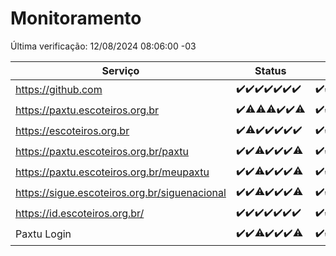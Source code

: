 # Monitoramento

Última verificação: 12/08/2024 08:06:00 -03

|Serviço|Status|Últimas 24h|
|---|---|---|
|https://github.com|<span title="2024-08-05: OK=24">✔️</span><span title="2024-08-06: OK=24">✔️</span><span title="2024-08-07: OK=24">✔️</span><span title="2024-08-08: OK=24">✔️</span><span title="2024-08-09: OK=24">✔️</span><span title="2024-08-10: OK=24">✔️</span><span title="2024-08-11: OK=11">✔️</span>|<span title="11/08/2024 09:12:00 -03 : 200">✔️</span><span title="11/08/2024 10:08:00 -03 : 200">✔️</span><span title="11/08/2024 11:06:00 -03 : 200">✔️</span><span title="11/08/2024 12:06:00 -03 : 200">✔️</span><span title="11/08/2024 13:07:00 -03 : 200">✔️</span><span title="11/08/2024 14:04:00 -03 : 200">✔️</span><span title="11/08/2024 15:10:00 -03 : 200">✔️</span><span title="11/08/2024 16:06:00 -03 : 200">✔️</span><span title="11/08/2024 17:07:00 -03 : 200">✔️</span><span title="11/08/2024 18:07:00 -03 : 200">✔️</span><span title="11/08/2024 19:07:00 -03 : 200">✔️</span><span title="11/08/2024 20:06:00 -03 : 200">✔️</span><span title="11/08/2024 21:37:00 -03 : 200">✔️</span><span title="11/08/2024 23:01:00 -03 : 200">✔️</span><span title="12/08/2024 00:08:00 -03 : 200">✔️</span><span title="12/08/2024 01:09:00 -03 : 200">✔️</span><span title="12/08/2024 02:08:00 -03 : 200">✔️</span><span title="12/08/2024 03:11:00 -03 : 200">✔️</span><span title="12/08/2024 04:08:00 -03 : 200">✔️</span><span title="12/08/2024 05:10:00 -03 : 200">✔️</span><span title="12/08/2024 06:08:00 -03 : 200">✔️</span><span title="12/08/2024 07:08:00 -03 : 200">✔️</span><span title="12/08/2024 08:06:00 -03 : 200">✔️</span>|
|https://paxtu.escoteiros.org.br|<span title="2024-08-05: OK=24">✔️</span><span title="2024-08-06: OK=23, Falhas=1">⚠️</span><span title="2024-08-07: OK=23, Falhas=1">⚠️</span><span title="2024-08-08: OK=23, Falhas=1">⚠️</span><span title="2024-08-09: OK=24">✔️</span><span title="2024-08-10: OK=24">✔️</span><span title="2024-08-11: OK=10, Falhas=1">⚠️</span>|<span title="11/08/2024 09:12:00 -03 : 200">✔️</span><span title="11/08/2024 10:08:00 -03 : 200">✔️</span><span title="11/08/2024 11:06:00 -03 : 200">✔️</span><span title="11/08/2024 12:06:00 -03 : 200">✔️</span><span title="11/08/2024 13:07:00 -03 : 200">✔️</span><span title="11/08/2024 14:04:00 -03 : 200">✔️</span><span title="11/08/2024 15:10:00 -03 : 200">✔️</span><span title="11/08/2024 16:06:00 -03 : 200">✔️</span><span title="11/08/2024 17:07:00 -03 : 200">✔️</span><span title="11/08/2024 18:07:00 -03 : 200">✔️</span><span title="11/08/2024 19:07:00 -03 : 200">✔️</span><span title="11/08/2024 20:06:00 -03 : 200">✔️</span><span title="11/08/2024 21:37:00 -03 : 200">✔️</span><span title="11/08/2024 23:01:00 -03 : 200">✔️</span><span title="12/08/2024 00:08:00 -03 : 200">✔️</span><span title="12/08/2024 01:09:00 -03 : 200">✔️</span><span title="12/08/2024 02:08:00 -03 : 200">✔️</span><span title="12/08/2024 03:11:00 -03 : 200">✔️</span><span title="12/08/2024 04:08:00 -03 : 200">✔️</span><span title="12/08/2024 05:10:00 -03 : 200">✔️</span><span title="12/08/2024 06:08:00 -03 : 200">✔️</span><span title="12/08/2024 07:08:00 -03 : 200">✔️</span><span title="12/08/2024 08:06:00 -03 : 200">✔️</span>|
|https://escoteiros.org.br|<span title="2024-08-05: OK=24">✔️</span><span title="2024-08-06: OK=23, Falhas=1">⚠️</span><span title="2024-08-07: OK=24">✔️</span><span title="2024-08-08: OK=24">✔️</span><span title="2024-08-09: OK=24">✔️</span><span title="2024-08-10: OK=24">✔️</span><span title="2024-08-11: OK=11">✔️</span>|<span title="11/08/2024 09:12:00 -03 : 200">✔️</span><span title="11/08/2024 10:08:00 -03 : 200">✔️</span><span title="11/08/2024 11:06:00 -03 : 200">✔️</span><span title="11/08/2024 12:06:00 -03 : 200">✔️</span><span title="11/08/2024 13:07:00 -03 : 200">✔️</span><span title="11/08/2024 14:04:00 -03 : 200">✔️</span><span title="11/08/2024 15:10:00 -03 : 200">✔️</span><span title="11/08/2024 16:06:00 -03 : 200">✔️</span><span title="11/08/2024 17:07:00 -03 : 200">✔️</span><span title="11/08/2024 18:07:00 -03 : 200">✔️</span><span title="11/08/2024 19:07:00 -03 : 200">✔️</span><span title="11/08/2024 20:06:00 -03 : 200">✔️</span><span title="11/08/2024 21:37:00 -03 : 200">✔️</span><span title="11/08/2024 23:01:00 -03 : 200">✔️</span><span title="12/08/2024 00:08:00 -03 : 200">✔️</span><span title="12/08/2024 01:09:00 -03 : 200">✔️</span><span title="12/08/2024 02:08:00 -03 : 200">✔️</span><span title="12/08/2024 03:11:00 -03 : 200">✔️</span><span title="12/08/2024 04:08:00 -03 : 200">✔️</span><span title="12/08/2024 05:10:00 -03 : 200">✔️</span><span title="12/08/2024 06:08:00 -03 : 200">✔️</span><span title="12/08/2024 07:08:00 -03 : 200">✔️</span><span title="12/08/2024 08:06:00 -03 : 200">✔️</span>|
|https://paxtu.escoteiros.org.br/paxtu|<span title="2024-08-05: OK=24">✔️</span><span title="2024-08-06: OK=24">✔️</span><span title="2024-08-07: OK=23, Falhas=1">⚠️</span><span title="2024-08-08: OK=24">✔️</span><span title="2024-08-09: OK=24">✔️</span><span title="2024-08-10: OK=24">✔️</span><span title="2024-08-11: OK=10, Falhas=1">⚠️</span>|<span title="11/08/2024 09:12:00 -03 : 200">✔️</span><span title="11/08/2024 10:08:00 -03 : 200">✔️</span><span title="11/08/2024 11:06:00 -03 : 200">✔️</span><span title="11/08/2024 12:06:00 -03 : 200">✔️</span><span title="11/08/2024 13:07:00 -03 : 200">✔️</span><span title="11/08/2024 14:04:00 -03 : 200">✔️</span><span title="11/08/2024 15:10:00 -03 : 200">✔️</span><span title="11/08/2024 16:06:00 -03 : 200">✔️</span><span title="11/08/2024 17:07:00 -03 : 200">✔️</span><span title="11/08/2024 18:07:00 -03 : 200">✔️</span><span title="11/08/2024 19:07:00 -03 : 200">✔️</span><span title="11/08/2024 20:06:00 -03 : 200">✔️</span><span title="11/08/2024 21:37:00 -03 : 200">✔️</span><span title="11/08/2024 23:01:00 -03 : 200">✔️</span><span title="12/08/2024 00:08:00 -03 : 200">✔️</span><span title="12/08/2024 01:09:00 -03 : 200">✔️</span><span title="12/08/2024 02:08:00 -03 : 200">✔️</span><span title="12/08/2024 03:11:00 -03 : 200">✔️</span><span title="12/08/2024 04:08:00 -03 : 200">✔️</span><span title="12/08/2024 05:10:00 -03 : 200">✔️</span><span title="12/08/2024 06:08:00 -03 : 200">✔️</span><span title="12/08/2024 07:08:00 -03 : 200">✔️</span><span title="12/08/2024 08:06:00 -03 : 200">✔️</span>|
|https://paxtu.escoteiros.org.br/meupaxtu|<span title="2024-08-05: OK=24">✔️</span><span title="2024-08-06: OK=24">✔️</span><span title="2024-08-07: OK=23, Falhas=1">⚠️</span><span title="2024-08-08: OK=24">✔️</span><span title="2024-08-09: OK=24">✔️</span><span title="2024-08-10: OK=24">✔️</span><span title="2024-08-11: OK=10, Falhas=1">⚠️</span>|<span title="11/08/2024 09:12:00 -03 : 200">✔️</span><span title="11/08/2024 10:08:00 -03 : 200">✔️</span><span title="11/08/2024 11:06:00 -03 : 200">✔️</span><span title="11/08/2024 12:06:00 -03 : 200">✔️</span><span title="11/08/2024 13:07:00 -03 : 200">✔️</span><span title="11/08/2024 14:04:00 -03 : 200">✔️</span><span title="11/08/2024 15:10:00 -03 : 200">✔️</span><span title="11/08/2024 16:06:00 -03 : 200">✔️</span><span title="11/08/2024 17:07:00 -03 : 200">✔️</span><span title="11/08/2024 18:07:00 -03 : 200">✔️</span><span title="11/08/2024 19:07:00 -03 : 200">✔️</span><span title="11/08/2024 20:06:00 -03 : 200">✔️</span><span title="11/08/2024 21:37:00 -03 : 200">✔️</span><span title="11/08/2024 23:01:00 -03 : 200">✔️</span><span title="12/08/2024 00:08:00 -03 : 200">✔️</span><span title="12/08/2024 01:09:00 -03 : 200">✔️</span><span title="12/08/2024 02:08:00 -03 : 200">✔️</span><span title="12/08/2024 03:11:00 -03 : 200">✔️</span><span title="12/08/2024 04:08:00 -03 : 200">✔️</span><span title="12/08/2024 05:10:00 -03 : 200">✔️</span><span title="12/08/2024 06:08:00 -03 : 200">✔️</span><span title="12/08/2024 07:08:00 -03 : 200">✔️</span><span title="12/08/2024 08:06:00 -03 : 200">✔️</span>|
|https://sigue.escoteiros.org.br/siguenacional|<span title="2024-08-05: OK=24">✔️</span><span title="2024-08-06: OK=24">✔️</span><span title="2024-08-07: OK=23, Falhas=1">⚠️</span><span title="2024-08-08: OK=24">✔️</span><span title="2024-08-09: OK=24">✔️</span><span title="2024-08-10: OK=24">✔️</span><span title="2024-08-11: OK=10, Falhas=1">⚠️</span>|<span title="11/08/2024 09:12:00 -03 : 200">✔️</span><span title="11/08/2024 10:08:00 -03 : 200">✔️</span><span title="11/08/2024 11:06:00 -03 : 200">✔️</span><span title="11/08/2024 12:06:00 -03 : 200">✔️</span><span title="11/08/2024 13:07:00 -03 : 200">✔️</span><span title="11/08/2024 14:04:00 -03 : 200">✔️</span><span title="11/08/2024 15:10:00 -03 : 200">✔️</span><span title="11/08/2024 16:06:00 -03 : 200">✔️</span><span title="11/08/2024 17:07:00 -03 : 200">✔️</span><span title="11/08/2024 18:07:00 -03 : 200">✔️</span><span title="11/08/2024 19:07:00 -03 : 200">✔️</span><span title="11/08/2024 20:06:00 -03 : 200">✔️</span><span title="11/08/2024 21:37:00 -03 : 200">✔️</span><span title="11/08/2024 23:01:00 -03 : 200">✔️</span><span title="12/08/2024 00:08:00 -03 : 200">✔️</span><span title="12/08/2024 01:09:00 -03 : 200">✔️</span><span title="12/08/2024 02:08:00 -03 : 200">✔️</span><span title="12/08/2024 03:11:00 -03 : 200">✔️</span><span title="12/08/2024 04:08:00 -03 : 200">✔️</span><span title="12/08/2024 05:10:00 -03 : 200">✔️</span><span title="12/08/2024 06:08:00 -03 : 200">✔️</span><span title="12/08/2024 07:08:00 -03 : 200">✔️</span><span title="12/08/2024 08:06:00 -03 : 200">✔️</span>|
|https://id.escoteiros.org.br/|<span title="2024-08-05: OK=24">✔️</span><span title="2024-08-06: OK=24">✔️</span><span title="2024-08-07: OK=24">✔️</span><span title="2024-08-08: OK=24">✔️</span><span title="2024-08-09: OK=24">✔️</span><span title="2024-08-10: OK=24">✔️</span><span title="2024-08-11: OK=11">✔️</span>|<span title="11/08/2024 09:12:00 -03 : 200">✔️</span><span title="11/08/2024 10:08:00 -03 : 200">✔️</span><span title="11/08/2024 11:06:00 -03 : 200">✔️</span><span title="11/08/2024 12:06:00 -03 : 200">✔️</span><span title="11/08/2024 13:07:00 -03 : 200">✔️</span><span title="11/08/2024 14:04:00 -03 : 200">✔️</span><span title="11/08/2024 15:10:00 -03 : 200">✔️</span><span title="11/08/2024 16:06:00 -03 : 200">✔️</span><span title="11/08/2024 17:07:00 -03 : 200">✔️</span><span title="11/08/2024 18:07:00 -03 : 200">✔️</span><span title="11/08/2024 19:07:00 -03 : 200">✔️</span><span title="11/08/2024 20:06:00 -03 : 200">✔️</span><span title="11/08/2024 21:37:00 -03 : 200">✔️</span><span title="11/08/2024 23:01:00 -03 : 200">✔️</span><span title="12/08/2024 00:08:00 -03 : 200">✔️</span><span title="12/08/2024 01:09:00 -03 : 200">✔️</span><span title="12/08/2024 02:08:00 -03 : 200">✔️</span><span title="12/08/2024 03:11:00 -03 : 200">✔️</span><span title="12/08/2024 04:08:00 -03 : 200">✔️</span><span title="12/08/2024 05:10:00 -03 : 200">✔️</span><span title="12/08/2024 06:08:00 -03 : 200">✔️</span><span title="12/08/2024 07:08:00 -03 : 200">✔️</span><span title="12/08/2024 08:06:00 -03 : 200">✔️</span>|
|Paxtu Login|<span title="2024-08-05: OK=24">✔️</span><span title="2024-08-06: OK=24">✔️</span><span title="2024-08-07: OK=23, Falhas=1">⚠️</span><span title="2024-08-08: OK=24">✔️</span><span title="2024-08-09: OK=24">✔️</span><span title="2024-08-10: OK=24">✔️</span><span title="2024-08-11: OK=10, Falhas=1">⚠️</span>|<span title="11/08/2024 09:12:00 -03 : 200">✔️</span><span title="11/08/2024 10:08:00 -03 : 200">✔️</span><span title="11/08/2024 11:06:00 -03 : 200">✔️</span><span title="11/08/2024 12:06:00 -03 : 200">✔️</span><span title="11/08/2024 13:07:00 -03 : 200">✔️</span><span title="11/08/2024 14:04:00 -03 : 200">✔️</span><span title="11/08/2024 15:10:00 -03 : 200">✔️</span><span title="11/08/2024 16:06:00 -03 : 200">✔️</span><span title="11/08/2024 17:07:00 -03 : 200">✔️</span><span title="11/08/2024 18:07:00 -03 : 200">✔️</span><span title="11/08/2024 19:07:00 -03 : 200">✔️</span><span title="11/08/2024 20:06:00 -03 : 200">✔️</span><span title="11/08/2024 21:37:00 -03 : 200">✔️</span><span title="11/08/2024 23:01:00 -03 : 200">✔️</span><span title="12/08/2024 00:08:00 -03 : 200">✔️</span><span title="12/08/2024 01:09:00 -03 : 200">✔️</span><span title="12/08/2024 02:08:00 -03 : 200">✔️</span><span title="12/08/2024 03:11:00 -03 : 200">✔️</span><span title="12/08/2024 04:08:00 -03 : 200">✔️</span><span title="12/08/2024 05:10:00 -03 : 200">✔️</span><span title="12/08/2024 06:08:00 -03 : 200">✔️</span><span title="12/08/2024 07:08:00 -03 : 200">✔️</span><span title="12/08/2024 08:06:00 -03 : 200">✔️</span>|
